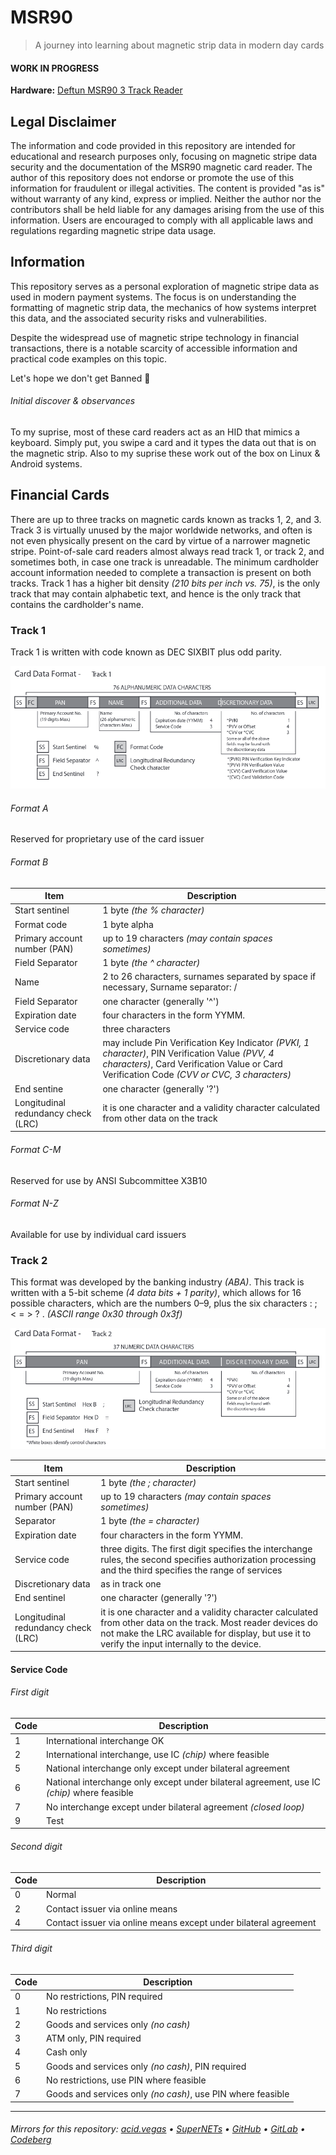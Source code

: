 # MSR90
> A journey into learning about magnetic strip data in modern day cards

#### WORK IN PROGRESS
**Hardware:** [Deftun MSR90 3 Track Reader](https://www.amazon.com/MSR90-Magnetic-Credit-Reader-Deftun/dp/B01DUB4GVO/)

## Legal Disclaimer
The information and code provided in this repository are intended for educational and research purposes only, focusing on magnetic stripe data security and the documentation of the MSR90 magnetic card reader. The author of this repository does not endorse or promote the use of this information for fraudulent or illegal activities. The content is provided "as is" without warranty of any kind, express or implied. Neither the author nor the contributors shall be held liable for any damages arising from the use of this information. Users are encouraged to comply with all applicable laws and regulations regarding magnetic stripe data usage.

## Information
This repository serves as a personal exploration of magnetic stripe data as used in modern payment systems. The focus is on understanding the formatting of magnetic strip data, the mechanics of how systems interpret this data, and the associated security risks and vulnerabilities.

Despite the widespread use of magnetic stripe technology in financial transactions, there is a notable scarcity of accessible information and practical code examples on this topic.

Let's hope we don't get Banned 🤷

###### Initial discover & observances
To my suprise, most of these card readers act as an HID that mimics a keyboard. Simply put, you swipe a card and it types the data out that is on the magnetic strip. Also to my suprise these work out of the box on Linux & Android systems.

## Financial Cards

There are up to three tracks on magnetic cards known as tracks 1, 2, and 3. Track 3 is virtually unused by the major worldwide networks, and often is not even physically present on the card by virtue of a narrower magnetic stripe. Point-of-sale card readers almost always read track 1, or track 2, and sometimes both, in case one track is unreadable. The minimum cardholder account information needed to complete a transaction is present on both tracks. Track 1 has a higher bit density *(210 bits per inch vs. 75)*, is the only track that may contain alphabetic text, and hence is the only track that contains the cardholder's name. 

### Track 1
Track 1 is written with code known as DEC SIXBIT plus odd parity.

![](./.screens/track1.png)

###### Format A
Reserved for proprietary use of the card issuer

###### Format B
| Item                                | Description                                          |
| ----------------------------------- | ---------------------------------------------------- |
| Start sentinel                      | 1 byte *(the % character)*                           |
| Format code                         | 1 byte alpha                                         |
| Primary account number (PAN)        | up to 19 characters *(may contain spaces sometimes)* |
| Field Separator                     | 1 byte *(the ^ character)*                           |
| Name                                | 2 to 26 characters, surnames separated by space if necessary, Surname separator: / |
| Field Separator                     | one character (generally '^') |
| Expiration date                     | four characters in the form YYMM. |
| Service code                        | three characters |
| Discretionary data                  | may include Pin Verification Key Indicator *(PVKI, 1 character)*, PIN Verification Value *(PVV, 4 characters)*, Card Verification Value or Card Verification Code *(CVV or CVC, 3 characters)* |
| End sentine                         | one character (generally '?')                                                        |
| Longitudinal redundancy check (LRC) | it is one character and a validity character calculated from other data on the track |

###### Format C-M
Reserved for use by ANSI Subcommittee X3B10

###### Format N-Z
Available for use by individual card issuers

### Track 2
This format was developed by the banking industry *(ABA)*. This track is written with a 5-bit scheme *(4 data bits + 1 parity)*, which allows for 16 possible characters, which are the numbers 0–9, plus the six characters  : ; < = > ? . *(ASCII range 0x30 through 0x3f)*

![](./.screens/track2.png)

| Item                                | Description |
| ----------------------------------- | ----------- |
| Start sentinel                      | 1 byte *(the ; character)*   |
| Primary account number (PAN)        | up to 19 characters *(may contain spaces sometimes)* |
| Separator                           | 1 byte *(the = character)*  |
| Expiration date                     | four characters in the form YYMM. |
| Service code                        | three digits. The first digit specifies the interchange rules, the second specifies authorization processing and the third specifies the range of services |
| Discretionary data                  | as in track one |
| End sentinel                        | one character (generally '?') |
| Longitudinal redundancy check (LRC) | it is one character and a validity character calculated from other data on the track. Most reader devices do not make the LRC available for display, but use it to verify the input internally to the device. |

#### Service Code
###### First digit
| Code | Description                                                                                |
| ---- | ------------------------------------------------------------------------------------------ |
| 1    | International interchange OK                                                               |
| 2    | International interchange, use IC *(chip)* where feasible                                  |
| 5    | National interchange only except under bilateral agreement                                 |
| 6    | National interchange only except under bilateral agreement, use IC *(chip)* where feasible |
| 7    | No interchange except under bilateral agreement *(closed loop)*                            |
| 9    | Test                                                                                       |

###### Second digit
| Code | Description                                                                              |
| ---- | ---------------------------------------------------------------------------------------- |
| 0    | Normal                                                                                   |
| 2    | Contact issuer via online means                                                          |
| 4    | Contact issuer via online means except under bilateral agreement                         |

###### Third digit
| Code | Description                                                 |
| ---- | ----------------------------------------------------------- |
| 0    | No restrictions, PIN required                               |
| 1    | No restrictions                                             |
| 2    | Goods and services only *(no cash)*                         |
| 3    | ATM only, PIN required                                      |
| 4    | Cash only                                                   |
| 5    | Goods and services only *(no cash)*, PIN required           |
| 6    | No restrictions, use PIN where feasible                     |
| 7    | Goods and services only *(no cash)*, use PIN where feasible |
___

###### Mirrors for this repository: [acid.vegas](https://git.acid.vegas/msr90) • [SuperNETs](https://git.supernets.org/acidvegas/msr90) • [GitHub](https://github.com/acidvegas/msr90) • [GitLab](https://gitlab.com/acidvegas/msr90) • [Codeberg](https://codeberg.org/acidvegas/msr90)
